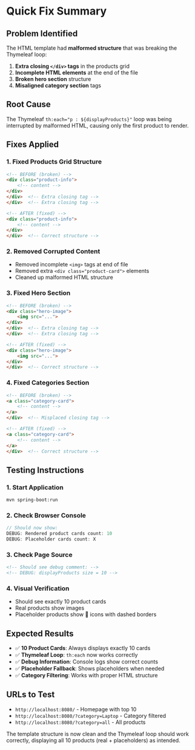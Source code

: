 # Quick Fix Summary

## Problem Identified
The HTML template had **malformed structure** that was breaking the Thymeleaf loop:

1. **Extra closing `</div>` tags** in the products grid
2. **Incomplete HTML elements** at the end of the file
3. **Broken hero section** structure
4. **Misaligned category section** tags

## Root Cause
The Thymeleaf `th:each="p : ${displayProducts}"` loop was being interrupted by malformed HTML, causing only the first product to render.

## Fixes Applied

### 1. Fixed Products Grid Structure
```html
<!-- BEFORE (broken) -->
<div class="product-info">
    <!-- content -->
</div>
</div>  <!-- Extra closing tag -->
</div>  <!-- Extra closing tag -->

<!-- AFTER (fixed) -->
<div class="product-info">
    <!-- content -->
</div>
</div>  <!-- Correct structure -->
```

### 2. Removed Corrupted Content
- Removed incomplete `<img>` tags at end of file
- Removed extra `<div class="product-card">` elements
- Cleaned up malformed HTML structure

### 3. Fixed Hero Section
```html
<!-- BEFORE (broken) -->
<div class="hero-image">
    <img src="...">
</div>
</div>  <!-- Extra closing tag -->
</div>  <!-- Extra closing tag -->

<!-- AFTER (fixed) -->
<div class="hero-image">
    <img src="...">
</div>
</div>  <!-- Correct structure -->
```

### 4. Fixed Categories Section
```html
<!-- BEFORE (broken) -->
<a class="category-card">
    <!-- content -->
</a>
</div>  <!-- Misplaced closing tag -->

<!-- AFTER (fixed) -->
<a class="category-card">
    <!-- content -->
</a>
</div>  <!-- Correct structure -->
```

## Testing Instructions

### 1. Start Application
```bash
mvn spring-boot:run
```

### 2. Check Browser Console
```javascript
// Should now show:
DEBUG: Rendered product cards count: 10
DEBUG: Placeholder cards count: X
```

### 3. Check Page Source
```html
<!-- Should see debug comment: -->
<!-- DEBUG: displayProducts size = 10 -->
```

### 4. Visual Verification
- Should see exactly 10 product cards
- Real products show images
- Placeholder products show 🚀 icons with dashed borders

## Expected Results
- ✅ **10 Product Cards**: Always displays exactly 10 cards
- ✅ **Thymeleaf Loop**: `th:each` now works correctly
- ✅ **Debug Information**: Console logs show correct counts
- ✅ **Placeholder Fallback**: Shows placeholders when needed
- ✅ **Category Filtering**: Works with proper HTML structure

## URLs to Test
- `http://localhost:8080/` - Homepage with top 10
- `http://localhost:8080/?category=Laptop` - Category filtered
- `http://localhost:8080/?category=all` - All products

The template structure is now clean and the Thymeleaf loop should work correctly, displaying all 10 products (real + placeholders) as intended.

